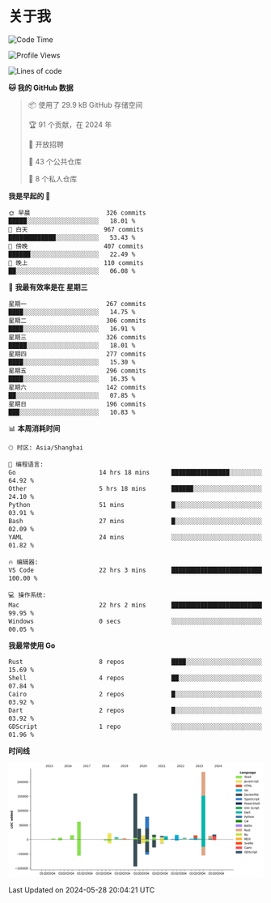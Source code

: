 # 关于我

<!--START_SECTION:waka-->
![Code Time](http://img.shields.io/badge/Code%20Time-2%2C747%20hrs%2047%20mins-blue)

![Profile Views](http://img.shields.io/badge/%E4%B8%AA%E4%BA%BA%E8%B5%84%E6%96%99%E8%A7%82%E7%9C%8B%E6%AC%A1%E6%95%B0-0-blue)

![Lines of code](https://img.shields.io/badge/%E4%BB%8E%E3%80%8CHello%20World%E3%80%8D%E8%B5%B7%E6%88%91%E5%B7%B2%E7%BB%8F%E5%86%99%E4%BA%86-748.0%20thousand%20%E8%A1%8C%E4%BB%A3%E7%A0%81-blue)

**🐱 我的 GitHub 数据** 

> 📦  使用了 29.9 kB GitHub 存储空间 
 > 
> 🏆 91 个贡献，在 2024 年
 > 
> 💼 开放招聘
 > 
> 📜 43 个公共仓库 
 > 
> 🔑 8 个私人仓库 
 > 
**我是早起的 🐤** 

```text
🌞 早晨                     326 commits         █████░░░░░░░░░░░░░░░░░░░░   18.01 % 
🌆 白天                     967 commits         █████████████░░░░░░░░░░░░   53.43 % 
🌃 傍晚                     407 commits         ██████░░░░░░░░░░░░░░░░░░░   22.49 % 
🌙 晚上                     110 commits         ██░░░░░░░░░░░░░░░░░░░░░░░   06.08 % 
```
📅 **我最有效率是在 星期三** 

```text
星期一                      267 commits         ████░░░░░░░░░░░░░░░░░░░░░   14.75 % 
星期二                      306 commits         ████░░░░░░░░░░░░░░░░░░░░░   16.91 % 
星期三                      326 commits         █████░░░░░░░░░░░░░░░░░░░░   18.01 % 
星期四                      277 commits         ████░░░░░░░░░░░░░░░░░░░░░   15.30 % 
星期五                      296 commits         ████░░░░░░░░░░░░░░░░░░░░░   16.35 % 
星期六                      142 commits         ██░░░░░░░░░░░░░░░░░░░░░░░   07.85 % 
星期日                      196 commits         ███░░░░░░░░░░░░░░░░░░░░░░   10.83 % 
```


📊 **本周消耗时间** 

```text
🕑︎ 时区: Asia/Shanghai

💬 编程语言: 
Go                       14 hrs 18 mins      ████████████████░░░░░░░░░   64.92 % 
Other                    5 hrs 18 mins       ██████░░░░░░░░░░░░░░░░░░░   24.10 % 
Python                   51 mins             █░░░░░░░░░░░░░░░░░░░░░░░░   03.91 % 
Bash                     27 mins             █░░░░░░░░░░░░░░░░░░░░░░░░   02.09 % 
YAML                     24 mins             ░░░░░░░░░░░░░░░░░░░░░░░░░   01.82 % 

🔥 编辑器: 
VS Code                  22 hrs 3 mins       █████████████████████████   100.00 % 

💻 操作系统: 
Mac                      22 hrs 2 mins       █████████████████████████   99.95 % 
Windows                  0 secs              ░░░░░░░░░░░░░░░░░░░░░░░░░   00.05 % 
```

**我最常使用 Go** 

```text
Rust                     8 repos             ████░░░░░░░░░░░░░░░░░░░░░   15.69 % 
Shell                    4 repos             ██░░░░░░░░░░░░░░░░░░░░░░░   07.84 % 
Cairo                    2 repos             █░░░░░░░░░░░░░░░░░░░░░░░░   03.92 % 
Dart                     2 repos             █░░░░░░░░░░░░░░░░░░░░░░░░   03.92 % 
GDScript                 1 repo              ░░░░░░░░░░░░░░░░░░░░░░░░░   01.96 % 
```



**时间线**

![Lines of Code chart](https://raw.githubusercontent.com/catusax/catusax/master/assets/bar_graph.png)


 Last Updated on 2024-05-28 20:04:21 UTC
<!--END_SECTION:waka-->
